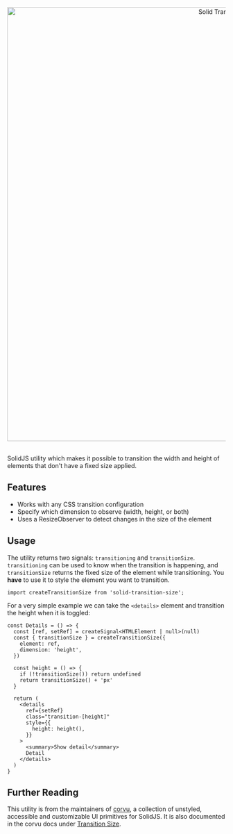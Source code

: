 <div align="center">
  <img src="https://raw.githubusercontent.com/corvudev/corvu/main/assets/solid-transition-size.png" width=1000 alt="Solid Transition Size" />
</div>
<br />

SolidJS utility which makes it possible to transition the width and height of elements that don't have a fixed size applied.

## Features

- Works with any CSS transition configuration
- Specify which dimension to observe (width, height, or both)
- Uses a ResizeObserver to detect changes in the size of the element

## Usage

The utility returns two signals: `transitioning` and `transitionSize`. `transitioning` can be used to know when the transition is happening, and `transitionSize` returns the fixed size of the element while transitioning. You **have** to use it to style the element you want to transition.

```tsx
import createTransitionSize from 'solid-transition-size';
```

For a very simple example we can take the `<details>` element and transition the height when it is toggled:
```tsx
const Details = () => {
  const [ref, setRef] = createSignal<HTMLElement | null>(null)
  const { transitionSize } = createTransitionSize({
    element: ref,
    dimension: 'height',
  })

  const height = () => {
    if (!transitionSize()) return undefined
    return transitionSize() + 'px'
  }

  return (
    <details
      ref={setRef}
      class="transition-[height]"
      style={{
        height: height(),
      }}
    >
      <summary>Show detail</summary>
      Detail
    </details>
  )
}
```

## Further Reading
This utility is from the maintainers of [corvu](https://corvu.dev), a collection of unstyled, accessible and customizable UI primitives for SolidJS. It is also documented in the corvu docs under [Transition Size](https://corvu.dev/docs/utilities/transition-size).
